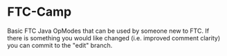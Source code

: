 # FTC-Camp
Basic FTC Java OpModes that can be used by someone new to FTC. If there is something you would like changed (i.e. improved comment clarity) you can commit to the "edit" branch.